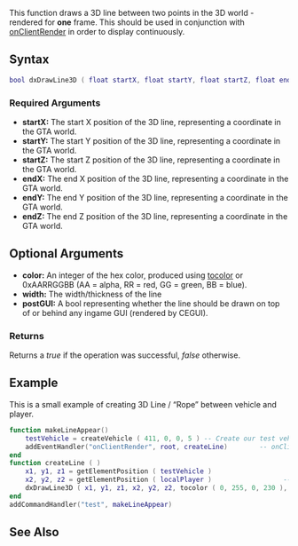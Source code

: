 This function draws a 3D line between two points in the 3D world - rendered for **one** frame. This should be used in conjunction with [onClientRender](/docs/onClientRender.md "wikilink") in order to display continuously.

Syntax
------

``` lua
bool dxDrawLine3D ( float startX, float startY, float startZ, float endX, float endY, float endZ[, int color = white, int width = 1, bool postGUI = false ] )
```

### Required Arguments

-   **startX:** The start X position of the 3D line, representing a coordinate in the GTA world.
-   **startY:** The start Y position of the 3D line, representing a coordinate in the GTA world.
-   **startZ:** The start Z position of the 3D line, representing a coordinate in the GTA world.
-   **endX:** The end X position of the 3D line, representing a coordinate in the GTA world.
-   **endY:** The end Y position of the 3D line, representing a coordinate in the GTA world.
-   **endZ:** The end Z position of the 3D line, representing a coordinate in the GTA world.

Optional Arguments
------------------

-   **color:** An integer of the hex color, produced using [tocolor](/docs/tocolor.md "wikilink") or 0xAARRGGBB (AA = alpha, RR = red, GG = green, BB = blue).
-   **width:** The width/thickness of the line
-   **postGUI:** A bool representing whether the line should be drawn on top of or behind any ingame GUI (rendered by CEGUI).

### Returns

Returns a *true* if the operation was successful, *false* otherwise.

Example
-------

This is a small example of creating 3D Line / “Rope” between vehicle and player.

``` lua
function makeLineAppear()
    testVehicle = createVehicle ( 411, 0, 0, 5 ) -- Create our test vehicle.
    addEventHandler("onClientRender", root, createLine)        -- onClientRender keeps the 3D Line visible.
end
function createLine ( )
    x1, y1, z1 = getElementPosition ( testVehicle )                       -- Get test vehicles position.
    x2, y2, z2 = getElementPosition ( localPlayer )                  -- Get local players position.
    dxDrawLine3D ( x1, y1, z1, x2, y2, z2, tocolor ( 0, 255, 0, 230 ), 2) -- Create 3D Line between test vehicle and local player.
end
addCommandHandler("test", makeLineAppear)
```

See Also
--------
